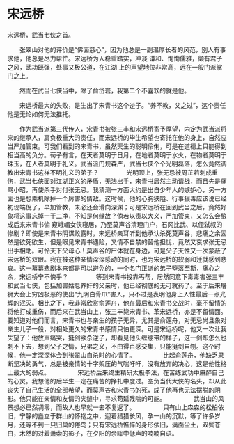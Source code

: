 # 宋远桥

宋远桥，武当七侠之首。
 
　　张翠山对他的评价是“佛面慈心”，因为他总是一副温厚长者的风范，别人有事求他，他总是尽力帮忙。宋远桥为人稳重踏实，冲淡 谦和、恂恂儒雅，颇有君子之风，武功既强，处事又极公道，在江湖 上的声望地位非常高，远在一般门派掌门之上。 
 
　　然而在武当七侠当中，除了俞岱岩，我第二个不喜欢的就是他。 
 
　　宋远桥最大的失败，是生出了宋青书这个逆子。“养不教，父之过”，这个责任他是无论如何无法推托。 
 
　　作为武当派第三代传人，宋青书被张三丰和宋远桥寄予厚望，内定为武当派将来的继承人，肩负极重大的责任，而宋远桥的毕生希望也寄托在他的身上，自然应当严加管束。可我们看到的宋青书，虽然天生的聪明伶俐，可是在道德上只能得到相当高的负分。荀子有言，在天者莫明于日月，在地者莫明于水火，在物者莫明于珠玉，在人者莫明于礼义。武当派门规森严，武当七侠个个光明磊落，怎么竟然调教出宋青书这样不明礼义的弟子？ 
　　
　　光明顶上，张无忌被周芷若刺成重伤，武当七侠面对江湖正义的矛盾，无法出手，宋青书居然主动请战，而且先是痛骂小昭，再使杀手对付张无忌。我猜测一方面大约是出自少年人的嫉妒心，另一方面也是想乘机除掉一个厉害的情敌。这时候，他的心胸狭隘、行事狠毒应该说已经初现端倪了，早加管教，未必还会滑向深渊；可是宋远桥在回到武当之后，竟然好象将这事忘掉一干二净，不知是何缘故？倘若以责以大义，严加管束，又怎么会酿成后来宋青书偷 窥峨嵋女侠寝居，乃至莫声谷清理门户，石冈比武、以侄弑叔的惨剧？即使是宋青书阴谋败露时，宋远桥亲耳听到他承认杀死莫声谷，悲痛之余固然是欲死欲生，但是眼见宋青书遇险，又情不自禁的替他担忧，竟然又哀求张无忌出手相助。可怜天下父母心！莫声谷的尸体就在身边，可是父子天性又一次蒙蔽了宋远桥的双眼。我在被这种亲情深深感动的同时，也为宋远桥的软弱和迁就感到悲哀。这一幕幕悲剧本来都是可以避免的，一个名门正派的弟子堕落至斯，痛心之余，宋远桥宁不愧乎？ 
　　
　　等到宋青书投靠丐帮，居然同意下毒毒害张三丰和武当七侠，包括加害姑息养奸的父亲时，他已经彻底的无可就药了。至于后来屠狮大会上穷凶极恶的使出“九阴白骨爪”害人，只不过是表明他身上人性最后一点光辉的泯灭。相比之下，我非常欣赏俞莲舟，他在最后和宋青书交战时，毫不留情的将他打成重伤，而后来在武当山上，张三丰毙宋青书、革宋远桥，亦是不留情面。要知道对他们而言，宋青书也与亲生的孩子无异，尤其是俞莲舟，对无忌尚且象对亲生儿子一般，对相处更久的宋青书感情只怕更深。可是宋远桥呢，他又一次让我失望了：他放声痛哭，挺剑欲杀逆子，却看见他头缠绷带的样子，这一剑却怎么也刺不下去，想到父子之情，兄弟之义，不由得百感交集，只能挺剑自刎。这个时候，他一定深深体会到张翠山自杀时的心情了。 
　　
　　比起俞莲舟，他缺乏果断坚决的勇气，总是被亲情的十字架压的气喘吁吁，没有放弃的决心，这是他性格上最大的弱点。 
　　
　　宋远桥后来终生精研太极拳法，在苦练武功中麻醉自己的心灵。我想他的后半生一定在痛苦的挣扎中度过。空负当代大侠的名头，却从此丧失了自己生活的全部希望，而莫声谷和宋青书的死，成了他再也无法摆脱的阴影。他只能在亲情和友情的夹缝中，寻求苟延残喘的可能。 
　　
　　武当山的风景想必已然凋零，而故人也早就一去不复返了。 
　　
　　只有山上森森的松柏依旧，宁静的矗立于群山的怀抱之中，迎着猎猎长风，孕一山的沉默，等了许多岁月，还等不到一只归巢的倦鸟；只有宋远桥憔悴的身形依旧，满面尘土，双鬓苍白，木然的对着萧索的影子，在夕阳的余晖中低声的喃喃自语。
